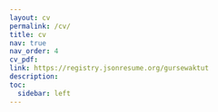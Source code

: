 ```yaml
---
layout: cv
permalink: /cv/
title: cv
nav: true
nav_order: 4
cv_pdf: 
link: https://registry.jsonresume.org/gursewaktut
description:
toc:
  sidebar: left
---
```

